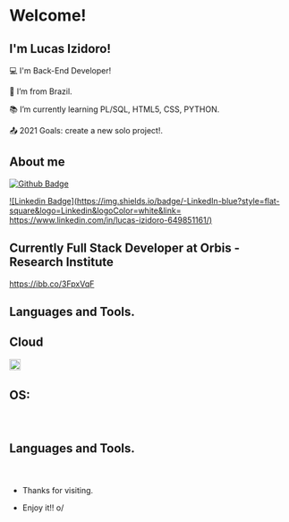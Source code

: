 # Welcome!

## I'm Lucas Izidoro!

:computer: I'm Back-End Developer!

:house_with_garden: I’m from Brazil.

:books: I’m currently learning PL/SQL, HTML5, CSS, PYTHON.

:outbox_tray: 2021 Goals: create a new solo project!.

 

## About me
[![Github Badge](https://img.shields.io/badge/-Github-000?style=flat-square&logo=Github&logoColor=white&link=https://github.com/lucasizi)](https://github.com/lucasizi)

[![Linkedin Badge](https://img.shields.io/badge/-LinkedIn-blue?style=flat-square&logo=Linkedin&logoColor=white&link= https://www.linkedin.com/in/lucas-izidoro-649851161/)]( https://www.linkedin.com/in/lucas-izidoro-649851161/)

## Currently Full Stack Developer at Orbis - Research Institute
https://ibb.co/3FpxVqF

## Languages and Tools.

## Cloud
<code><img height="20" src="https://img.shields.io/badge/Amazon_AWS-232F3E?style=for-the-badge&logo=amazon-aws&logoColor=white"></code>
<code><img height="20" scr="https://img.shields.io/badge/Amazon_AWS-232F3E?style=for-the-badge&logo=amazon-aws&logoColor=white"></code>
<code><img height="20" scr="https://img.shields.io/badge/microsoft%20azure-0089D6?style=for-the-badge&logo=microsoft-azure&logoColor=white"></code>
<code><img height="20" scr="https://img.shields.io/badge/Oracle-F80000?style=for-the-badge&logo=oracle&logoColor=black"></code>

## OS:
<code><img height="20" scr="https://img.shields.io/badge/Debian-A81D33?style=for-the-badge&logo=debian&logoColor=white"></code>
<code><img height="20" scr="https://img.shields.io/badge/Linux-FCC624?style=for-the-badge&logo=linux&logoColor=black"></code>
<code><img height="20" scr="https://img.shields.io/badge/Windows-0078D6?style=for-the-badge&logo=windows&logoColor=white"></code>

## Languages and Tools.
<code><img height="20" scr="https://img.shields.io/badge/Microsoft_SQL_Server-CC2927?style=for-the-badge&logo=microsoft-sql-server&logoColor=white"></code>
<code><img height="20" scr="https://img.shields.io/badge/Python-FFD43B?style=for-the-badge&logo=python&logoColor=darkgreen"></code>
<code><img height="20" scr="https://img.shields.io/badge/HTML5-E34F26?style=for-the-badge&logo=html5&logoColor=white"></code>
<code><img height="20" scr="https://img.shields.io/badge/CSS3-1572B6?style=for-the-badge&logo=css3&logoColor=white"></code>
<code><img height="20" scr="https://img.shields.io/badge/C%23-239120?style=for-the-badge&logo=c-sharp&logoColor=white"></code>


- Thanks for visiting.

- Enjoy it!! o/
